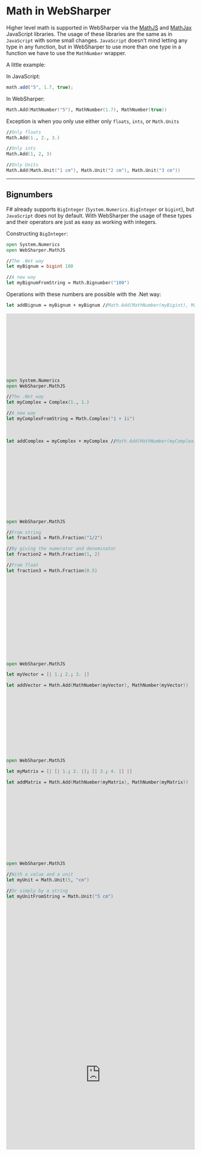 # Math in WebSharper

Higher level math is supported in WebSharper via the [MathJS](http://mathjs.org/) and [MathJax](https://www.mathjax.org/) JavaScript libraries. The usage of these libraries are the same as in `JavaScript` with some small changes. `JavaScript` doesn't mind letting any type in any function, but in WebSharper to use more than one type in a function we have to use the `MathNumber` wrapper.

A little example:

In JavaScript:
```javascript
math.add("5", 1.7, true);
```

In WebSharper:
```fsharp
Math.Add(MathNumber("5"), MathNumber(1.7), MathNumber(true))
```

Exception is when you only use either only `floats`, `ints`, or `Math.Units`
```fsharp
//Only floats
Math.Add(1., 2., 3.)

//Only ints
Math.Add(1, 2, 3)

//Only Units
Math.Add(Math.Unit("1 cm"), Math.Unit("2 cm"), Math.Unit("3 cm"))
```

---

## Bignumbers

F# already supports `BigInteger` (`System.Numerics.BigInteger` or `bigint`), but `JavaScript` does not by default. With WebSharper the usage of these types and their operators are just as easy as working with integers.

Constructing `BigInteger`:

```fsharp
open System.Numerics
open WebSharper.MathJS

//The .Net way
let myBignum = bigint 100

//A new way
let myBignumFromString = Math.Bignumber("100")
```

Operations with these numbers are possible with the .Net way:
```fsharp
let addBignum = myBignum + myBignum //Math.Add(MathNumber(myBigint), MathNumber(myBigint))
```

<div style="width:100%;min-height:500px;position:relative"><iframe style="position:absolute;border:none;width:100%;height:100%;overflow:hidden" src="http://test2.try.websharper.com/embed/setr/0000DE"></iframe><div>

---

## Complex number

Just like `BigInteger`, `Complex` is a member of `System.Numerics` too, but `JavaScript` does not support them. To use the `Complex` type in our program we could construct it as we're used to it from .Net, but now we're able to do it with `Math.Complex()` too which is able to construct a `Complex` number by taking a string with the complex value.

```fsharp
open System.Numerics
open WebSharper.MathJS

//The .Net way
let myComplex = Complex(1., 1.)

//A new way
let myComplexFromString = Math.Complex("1 + 1i")
```

After constructing the numbers, we can use them as we're used to it:
```fsharp
let addComplex = myComplex + myComplex //Math.Add(MathNumber(myComplex), MathNumber(myComplex))
```

<div style="width:100%;min-height:500px;position:relative"><iframe style="position:absolute;border:none;width:100%;height:100%" src="http://test2.try.websharper.com/embed/setr/0000DH"></iframe><div>

---

## Fraction

The original `float` type in `JavaScript` has limitations with its precision, but it's solved with the `Math.Fraction` type which has a much higher precision with its operations. To use this new `Math.Fraction`, we have to call the `Math.Fraction()` constructor.

We have many ways to create a Fraction, for example:

```fsharp
open WebSharper.MathJS

//From string
let fraction1 = Math.Fraction("1/2")

//By giving the numerator and denominator
let fraction2 = Math.Fraction(1, 2)

//From float
let fraction3 = Math.Fraction(0.5)
```

After 

<div style="width:100%;min-height:500px;position:relative"><iframe style="position:absolute;border:none;width:100%;height:100%" src="http://test2.try.websharper.com/embed/setr/0000DJ"></iframe><div>

---

## Vectors

For vector operations in WebSharper we have to use the `MathJS.Math` functions and in those functions we have to use the `MathNumber` wrapper for the vectors. There are few exceptions when we don't have to wrap these vectors. If the function only accepts vectors or matrices, then the wrapper isn't needed (but can be used). (Note that if you wrap these in `MathNumber`, you might get a `MathNumber` return value.)

```fsharp
open WebSharper.MathJS

let myVector = [| 1.; 2.; 3. |]

let addVector = Math.Add(MathNumber(myVector), MathNumber(myVector))
```

<div style="width:100%;min-height:500px;position:relative"><iframe style="position:absolute;border:none;width:100%;height:100%" src="http://test2.try.websharper.com/embed/setr/0000Di"></iframe><div>

---

## Matrices

The same as for vectors, WebSharper grants a huge variety of Matrix operations and functions, but to use those, we need to wrap the matrices in MathNumber. As we have seen at the vectors, there are some functions where matrices can be used without the `MathNumber` wrapper. (Note that if you wrap these in `MathNumber`, you might get a `MathNumber` return value.)

```fsharp
open WebSharper.MathJS

let myMatrix = [| [| 1.; 2. |]; [| 3.; 4. |] |]

let addMatrix = Math.Add(MathNumber(myMatrix), MathNumber(myMatrix))
```

<div style="width:100%;min-height:450px;position:relative"><iframe style="position:absolute;border:none;width:100%;height:100%" src="http://test2.try.websharper.com/embed/setr/0000DM"></iframe><div>

---

## Units

WebSharper allows you to calculate with units too. Most of the functions from Math accept `Math.Unit`s to work with. Units are a special kind of types. They have a value and a measurement. Values with different kind of measurements can be used in operations and it will calulate with the given measurements. Units can be freed from their measurements (for example) by dividing.  

```fsharp
open WebSharper.MathJS

//With a value and a unit
let myUnit = Math.Unit(5, "cm")

//Or simply by a string
let myUnitFromString = Math.Unit("5 cm")
```

<div style="width:100%;min-height:500px;position:relative"><iframe style="position:absolute;border:none;width:100%;height:100%" src="http://test2.try.websharper.com/embed/setr/0000DO"></iframe><div>

---

## An example for expressions

There are many functions in `Math.` that calculates an expression, solves a problem. In this example we'll use the `Math.Derivative` function to get a `Node` with the result in it. A `Node` then can be converted to a `String`, but with the [MathJax]() extension we can render the result. To do that we have to set up `MathJax` to parse and render `TeX` formulas then by using the `Node`'s `ToTex()` function we convert the result into a `String` with the formula in `TeX` formatting.

(Most of the functions don't result a `Node`, but they can be converted to `Node` by `Math.Parse()` or by other means. ([MathJax documentation](mathjax.org))

<div style="width:100%;min-height:400px;position:relative"><iframe style="position:absolute;border:none;width:100%;height:100%" src="http://test2.try.websharper.com/embed/setr/0000Cy"></iframe><div>